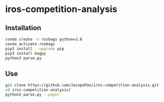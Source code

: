 # iros-competition-analysis

## Installation

```sh
conda create -n rosbags python=3.8
conda activate rosbags
pip3 install --upgrade pip
pip3 install bagpy
python3 parse.py
```

## Use

```sh
git clone https://github.com/JacopoPan/iros-competition-analysis.git
cd iros-competition-analysis/
python3 parse.py --paper
```
